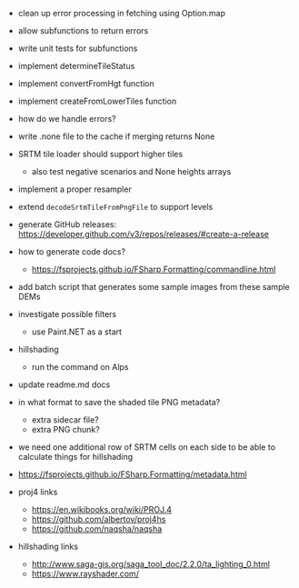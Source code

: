 ﻿- clean up error processing in fetching using Option.map
- allow subfunctions to return errors
- write unit tests for subfunctions
- implement determineTileStatus
- implement convertFromHgt function
- implement createFromLowerTiles function
- how do we handle errors?
- write .none file to the cache if merging returns None

- SRTM tile loader should support higher tiles
    - also test negative scenarios and None heights arrays
- implement a proper resampler

- extend `decodeSrtmTileFromPngFile` to support levels

- generate GitHub releases: https://developer.github.com/v3/repos/releases/#create-a-release

- how to generate code docs?
    - https://fsprojects.github.io/FSharp.Formatting/commandline.html

- add batch script that generates some sample images from these sample DEMs

- investigate possible filters
    - use Paint.NET as a start
    
- hillshading
    - run the command on Alps

- update readme.md docs

- in what format to save the shaded tile PNG metadata?  
    - extra sidecar file?
    - extra PNG chunk?

- we need one additional row of SRTM cells on each side to be able to calculate things for hillshading

- https://fsprojects.github.io/FSharp.Formatting/metadata.html

- proj4 links
    - https://en.wikibooks.org/wiki/PROJ.4
    - https://github.com/albertov/proj4hs
    - https://github.com/naqsha/naqsha
- hillshading links
    - http://www.saga-gis.org/saga_tool_doc/2.2.0/ta_lighting_0.html
    - https://www.rayshader.com/